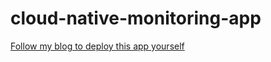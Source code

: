 # cloud-native-monitoring-app
[Follow my blog to deploy this app yourself](https://anshulwrites.hashnode.dev/deploy-cloud-native-monitoring-app-on-kubernetes-42ca974cd47c)
